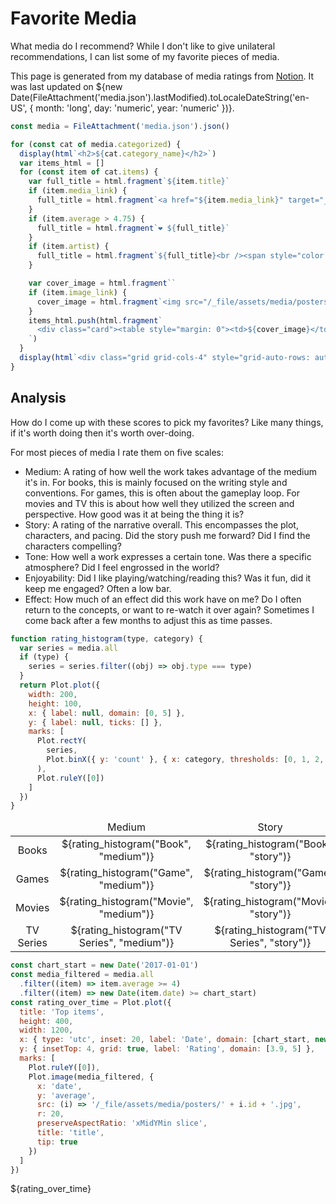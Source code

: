 # Favorite Media

What media do I recommend? While I don't like to give unilateral recommendations, I can list some of my favorite pieces of media.

This page is generated from my database of media ratings from [Notion](https://wasabipesto.com/notion). It was last updated on ${new Date(FileAttachment('media.json').lastModified).toLocaleDateString('en-US', { month: 'long', day: 'numeric', year: 'numeric' })}.

```js
const media = FileAttachment('media.json').json()
```

```js
for (const cat of media.categorized) {
  display(html`<h2>${cat.category_name}</h2>`)
  var items_html = []
  for (const item of cat.items) {
    var full_title = html.fragment`${item.title}`
    if (item.media_link) {
      full_title = html.fragment`<a href="${item.media_link}" target="_blank">${item.title}</a>`
    }
    if (item.average > 4.75) {
      full_title = html.fragment`❤️ ${full_title}`
    }
    if (item.artist) {
      full_title = html.fragment`${full_title}<br /><span style="color: var(--theme-foreground-muted)">${item.artist}</span>`
    }

    var cover_image = html.fragment``
    if (item.image_link) {
      cover_image = html.fragment`<img src="/_file/assets/media/posters/${item.id}.jpg" width="80" style="margin: 0 0.5rem;">`
    }
    items_html.push(html.fragment`
      <div class="card"><table style="margin: 0"><td>${cover_image}</td><td width="99%">${full_title}</td></div>
    `)
  }
  display(html`<div class="grid grid-cols-4" style="grid-auto-rows: auto;">${items_html}</div>`)
}
```

## Analysis

How do I come up with these scores to pick my favorites? Like many things, if it's worth doing then it's worth over-doing.

For most pieces of media I rate them on five scales:

- Medium: A rating of how well the work takes advantage of the medium it's in. For books, this is mainly focused on the writing style and conventions. For games, this is often about the gameplay loop. For movies and TV this is about how well they utilized the screen and perspective. How good was it at being the thing it is?
- Story: A rating of the narrative overall. This encompasses the plot, characters, and pacing. Did the story push me forward? Did I find the characters compelling?
- Tone: How well a work expresses a certain tone. Was there a specific atmosphere? Did I feel engrossed in the world?
- Enjoyability: Did I like playing/watching/reading this? Was it fun, did it keep me engaged? Often a low bar.
- Effect: How much of an effect did this work have on me? Do I often return to the concepts, or want to re-watch it over again? Sometimes I come back after a few months to adjust this as time passes.

```js
function rating_histogram(type, category) {
  var series = media.all
  if (type) {
    series = series.filter((obj) => obj.type === type)
  }
  return Plot.plot({
    width: 200,
    height: 100,
    x: { label: null, domain: [0, 5] },
    y: { label: null, ticks: [] },
    marks: [
      Plot.rectY(
        series,
        Plot.binX({ y: 'count' }, { x: category, thresholds: [0, 1, 2, 3, 4, 5] })
      ),
      Plot.ruleY([0])
    ]
  })
}
```

<div class="card">
<table style="max-width: 100%; margin: 0; text-align: center">
  <thead>
    <tr>
      <td></td>
      <td>Medium</td>
      <td>Story</td>
      <td>Tone</td>
      <td>Enjoyability</td>
      <td>Effect</td>
      <td>Average</td>
    </tr>
  </thead>
  <tbody>
    <tr>
      <td style="vertical-align: middle">Books</td>
      <td>${rating_histogram("Book", "medium")}</td>
      <td>${rating_histogram("Book", "story")}</td>
      <td>${rating_histogram("Book", "tone")}</td>
      <td>${rating_histogram("Book", "enjoyability")}</td>
      <td>${rating_histogram("Book", "effect")}</td>
      <td>${rating_histogram("Book", "average")}</td>
    </tr>
    <tr>
      <td style="vertical-align: middle">Games</td>
      <td>${rating_histogram("Game", "medium")}</td>
      <td>${rating_histogram("Game", "story")}</td>
      <td>${rating_histogram("Game", "tone")}</td>
      <td>${rating_histogram("Game", "enjoyability")}</td>
      <td>${rating_histogram("Game", "effect")}</td>
      <td>${rating_histogram("Game", "average")}</td>
    </tr>
    <tr>
      <td style="vertical-align: middle">Movies</td>
      <td>${rating_histogram("Movie", "medium")}</td>
      <td>${rating_histogram("Movie", "story")}</td>
      <td>${rating_histogram("Movie", "tone")}</td>
      <td>${rating_histogram("Movie", "enjoyability")}</td>
      <td>${rating_histogram("Movie", "effect")}</td>
      <td>${rating_histogram("Movie", "average")}</td>
    </tr>
    <tr>
      <td style="vertical-align: middle">TV Series</td>
      <td>${rating_histogram("TV Series", "medium")}</td>
      <td>${rating_histogram("TV Series", "story")}</td>
      <td>${rating_histogram("TV Series", "tone")}</td>
      <td>${rating_histogram("TV Series", "enjoyability")}</td>
      <td>${rating_histogram("TV Series", "effect")}</td>
      <td>${rating_histogram("TV Series", "average")}</td>
    </tr>
  </tbody>
</table>
</div>

```js
const chart_start = new Date('2017-01-01')
const media_filtered = media.all
  .filter((item) => item.average >= 4)
  .filter((item) => new Date(item.date) >= chart_start)
const rating_over_time = Plot.plot({
  title: 'Top items',
  height: 400,
  width: 1200,
  x: { type: 'utc', inset: 20, label: 'Date', domain: [chart_start, new Date()] },
  y: { insetTop: 4, grid: true, label: 'Rating', domain: [3.9, 5] },
  marks: [
    Plot.ruleY([0]),
    Plot.image(media_filtered, {
      x: 'date',
      y: 'average',
      src: (i) => '/_file/assets/media/posters/' + i.id + '.jpg',
      r: 20,
      preserveAspectRatio: 'xMidYMin slice',
      title: 'title',
      tip: true
    })
  ]
})
```

<div class="grid grid-cols-1">
  <div class="card">
    ${rating_over_time}
  </div>
</div>
